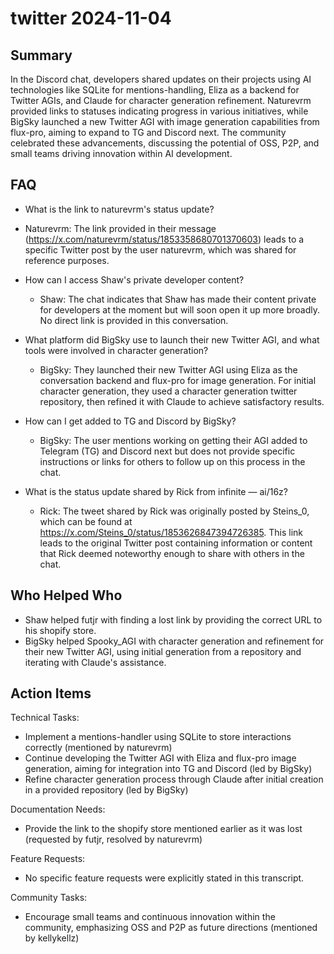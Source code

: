 # twitter 2024-11-04

## Summary
 In the Discord chat, developers shared updates on their projects using AI technologies like SQLite for mentions-handling, Eliza as a backend for Twitter AGIs, and Claude for character generation refinement. Naturevrm provided links to statuses indicating progress in various initiatives, while BigSky launched a new Twitter AGI with image generation capabilities from flux-pro, aiming to expand to TG and Discord next. The community celebrated these advancements, discussing the potential of OSS, P2P, and small teams driving innovation within AI development.

## FAQ
 - What is the link to naturevrm's status update?
  - Naturevrm: The link provided in their message (https://x.com/naturevrm/status/1853358680701370603) leads to a specific Twitter post by the user naturevrm, which was shared for reference purposes.

- How can I access Shaw's private developer content?
  - Shaw: The chat indicates that Shaw has made their content private for developers at the moment but will soon open it up more broadly. No direct link is provided in this conversation.

- What platform did BigSky use to launch their new Twitter AGI, and what tools were involved in character generation?
  - BigSky: They launched their new Twitter AGI using Eliza as the conversation backend and flux-pro for image generation. For initial character generation, they used a character generation twitter repository, then refined it with Claude to achieve satisfactory results.

- How can I get added to TG and Discord by BigSky?
  - BigSky: The user mentions working on getting their AGI added to Telegram (TG) and Discord next but does not provide specific instructions or links for others to follow up on this process in the chat.

- What is the status update shared by Rick from infinite — ai/16z?
  - Rick: The tweet shared by Rick was originally posted by Steins_0, which can be found at https://x.com/Steins_0/status/1853626847394726385. This link leads to the original Twitter post containing information or content that Rick deemed noteworthy enough to share with others in the chat.

## Who Helped Who
 - Shaw helped futjr with finding a lost link by providing the correct URL to his shopify store.
- BigSky helped Spooky_AGI with character generation and refinement for their new Twitter AGI, using initial generation from a repository and iterating with Claude's assistance.

## Action Items
 Technical Tasks:
  - Implement a mentions-handler using SQLite to store interactions correctly (mentioned by naturevrm)
  - Continue developing the Twitter AGI with Eliza and flux-pro image generation, aiming for integration into TG and Discord (led by BigSky)
  - Refine character generation process through Claude after initial creation in a provided repository (led by BigSky)

Documentation Needs:
  - Provide the link to the shopify store mentioned earlier as it was lost (requested by futjr, resolved by naturevrm)

Feature Requests:
  - No specific feature requests were explicitly stated in this transcript.

Community Tasks:
  - Encourage small teams and continuous innovation within the community, emphasizing OSS and P2P as future directions (mentioned by kellykellz)

